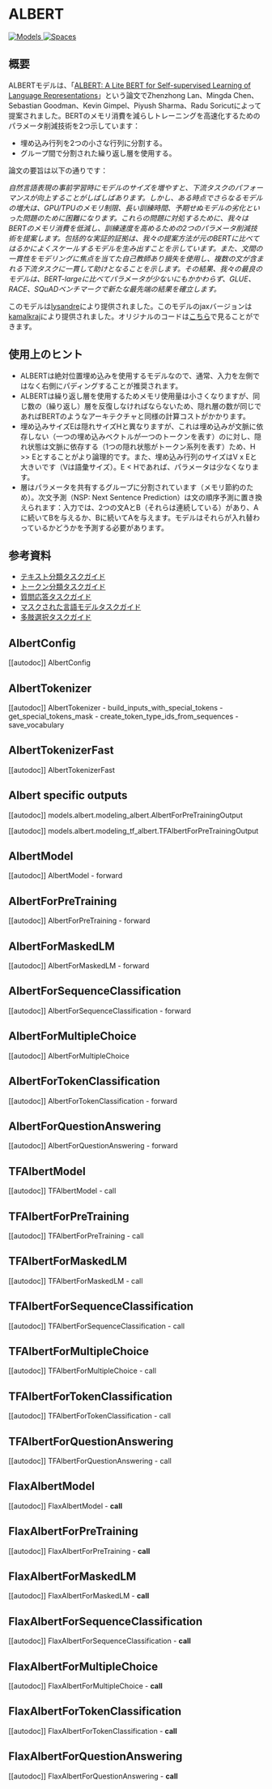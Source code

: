 <!--Copyright 2020 The HuggingFace Team. All rights reserved.

Licensed under the Apache License, Version 2.0 (the "License"); you may not use this file except in compliance with
the License. You may obtain a copy of the License at

http://www.apache.org/licenses/LICENSE-2.0

Unless required by applicable law or agreed to in writing, software distributed under the License is distributed on
an "AS IS" BASIS, WITHOUT WARRANTIES OR CONDITIONS OF ANY KIND, either express or implied. See the License for the
specific language governing permissions and limitations under the License.

⚠️ Note that this file is in Markdown but contain specific syntax for our doc-builder (similar to MDX) that may not be
rendered properly in your Markdown viewer.

-->

# ALBERT

<div class="flex flex-wrap space-x-1">
<a href="https://hf-mirror.com/models?filter=albert">
<img alt="Models" src="https://img.shields.io/badge/All_model_pages-albert-blueviolet">
</a>
<a href="https://hf-mirror.com/spaces/docs-demos/albert-base-v2">
<img alt="Spaces" src="https://img.shields.io/badge/%F0%9F%A4%97%20Hugging%20Face-Spaces-blue">
</a>
</div>

## 概要

ALBERTモデルは、「[ALBERT: A Lite BERT for Self-supervised Learning of Language Representations](https://arxiv.org/abs/1909.11942)」という論文でZhenzhong Lan、Mingda Chen、Sebastian Goodman、Kevin Gimpel、Piyush Sharma、Radu Soricutによって提案されました。BERTのメモリ消費を減らしトレーニングを高速化するためのパラメータ削減技術を2つ示しています：

- 埋め込み行列を2つの小さな行列に分割する。
- グループ間で分割された繰り返し層を使用する。

論文の要旨は以下の通りです：

*自然言語表現の事前学習時にモデルのサイズを増やすと、下流タスクのパフォーマンスが向上することがしばしばあります。しかし、ある時点でさらなるモデルの増大は、GPU/TPUのメモリ制限、長い訓練時間、予期せぬモデルの劣化といった問題のために困難になります。これらの問題に対処するために、我々はBERTのメモリ消費を低減し、訓練速度を高めるための2つのパラメータ削減技術を提案します。包括的な実証的証拠は、我々の提案方法が元のBERTに比べてはるかによくスケールするモデルを生み出すことを示しています。また、文間の一貫性をモデリングに焦点を当てた自己教師あり損失を使用し、複数の文が含まれる下流タスクに一貫して助けとなることを示します。その結果、我々の最良のモデルは、BERT-largeに比べてパラメータが少ないにもかかわらず、GLUE、RACE、SQuADベンチマークで新たな最先端の結果を確立します。*

このモデルは[lysandre](https://hf-mirror.com/lysandre)により提供されました。このモデルのjaxバージョンは[kamalkraj](https://hf-mirror.com/kamalkraj)により提供されました。オリジナルのコードは[こちら](https://github.com/google-research/ALBERT)で見ることができます。

## 使用上のヒント

- ALBERTは絶対位置埋め込みを使用するモデルなので、通常、入力を左側ではなく右側にパディングすることが推奨されます。
- ALBERTは繰り返し層を使用するためメモリ使用量は小さくなりますが、同じ数の（繰り返し）層を反復しなければならないため、隠れ層の数が同じであればBERTのようなアーキテクチャと同様の計算コストがかかります。
- 埋め込みサイズEは隠れサイズHと異なりますが、これは埋め込みが文脈に依存しない（一つの埋め込みベクトルが一つのトークンを表す）のに対し、隠れ状態は文脈に依存する（1つの隠れ状態がトークン系列を表す）ため、H >> Eとすることがより論理的です。また、埋め込み行列のサイズはV x Eと大きいです（Vは語彙サイズ）。E < Hであれば、パラメータは少なくなります。
- 層はパラメータを共有するグループに分割されています（メモリ節約のため）。次文予測（NSP: Next Sentence Prediction）は文の順序予測に置き換えられます：入力では、2つの文AとB（それらは連続している）があり、Aに続いてBを与えるか、Bに続いてAを与えます。モデルはそれらが入れ替わっているかどうかを予測する必要があります。

## 参考資料

- [テキスト分類タスクガイド](../tasks/sequence_classification)
- [トークン分類タスクガイド](../tasks/token_classification)
- [質問応答タスクガイド](../tasks/question_answering)
- [マスクされた言語モデルタスクガイド](../tasks/masked_language_modeling)
- [多肢選択タスクガイド](../tasks/multiple_choice)

## AlbertConfig

[[autodoc]] AlbertConfig

## AlbertTokenizer

[[autodoc]] AlbertTokenizer
    - build_inputs_with_special_tokens
    - get_special_tokens_mask
    - create_token_type_ids_from_sequences
    - save_vocabulary

## AlbertTokenizerFast

[[autodoc]] AlbertTokenizerFast

## Albert specific outputs

[[autodoc]] models.albert.modeling_albert.AlbertForPreTrainingOutput

[[autodoc]] models.albert.modeling_tf_albert.TFAlbertForPreTrainingOutput

<frameworkcontent>
<pt>

## AlbertModel

[[autodoc]] AlbertModel
    - forward

## AlbertForPreTraining

[[autodoc]] AlbertForPreTraining
    - forward

## AlbertForMaskedLM

[[autodoc]] AlbertForMaskedLM
    - forward

## AlbertForSequenceClassification

[[autodoc]] AlbertForSequenceClassification
    - forward

## AlbertForMultipleChoice

[[autodoc]] AlbertForMultipleChoice

## AlbertForTokenClassification

[[autodoc]] AlbertForTokenClassification
    - forward

## AlbertForQuestionAnswering

[[autodoc]] AlbertForQuestionAnswering
    - forward

</pt>

<tf>

## TFAlbertModel

[[autodoc]] TFAlbertModel
    - call

## TFAlbertForPreTraining

[[autodoc]] TFAlbertForPreTraining
    - call

## TFAlbertForMaskedLM

[[autodoc]] TFAlbertForMaskedLM
    - call

## TFAlbertForSequenceClassification

[[autodoc]] TFAlbertForSequenceClassification
    - call

## TFAlbertForMultipleChoice

[[autodoc]] TFAlbertForMultipleChoice
    - call

## TFAlbertForTokenClassification

[[autodoc]] TFAlbertForTokenClassification
    - call

## TFAlbertForQuestionAnswering

[[autodoc]] TFAlbertForQuestionAnswering
    - call

</tf>
<jax>

## FlaxAlbertModel

[[autodoc]] FlaxAlbertModel
    - __call__

## FlaxAlbertForPreTraining

[[autodoc]] FlaxAlbertForPreTraining
    - __call__

## FlaxAlbertForMaskedLM

[[autodoc]] FlaxAlbertForMaskedLM
    - __call__

## FlaxAlbertForSequenceClassification

[[autodoc]] FlaxAlbertForSequenceClassification
    - __call__

## FlaxAlbertForMultipleChoice

[[autodoc]] FlaxAlbertForMultipleChoice
    - __call__

## FlaxAlbertForTokenClassification

[[autodoc]] FlaxAlbertForTokenClassification
    - __call__

## FlaxAlbertForQuestionAnswering

[[autodoc]] FlaxAlbertForQuestionAnswering
    - __call__

</jax>
</frameworkcontent>
